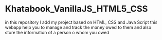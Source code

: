 # Khatabook_VanillaJS_HTML5_CSS
in this repository I add my project based on HTML, CSS and Java Script
this webapp help you to manage and track the money owed to them and also store the information of a person o whom you owed
